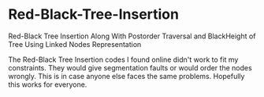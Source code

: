 # Red-Black-Tree-Insertion
Red-Black Tree Insertion Along With Postorder Traversal and BlackHeight of Tree Using Linked Nodes Representation

The Red-Black Tree Insertion codes I found online didn't work to fit my constraints. They would give segmentation faults or would order the nodes wrongly.
This is in case anyone else faces the same problems. Hopefully this works for everyone.
